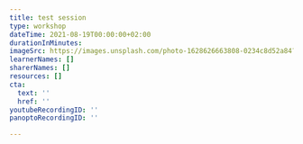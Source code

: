 ```yaml
---
title: test session
type: workshop
dateTime: 2021-08-19T00:00:00+02:00
durationInMinutes: 
imageSrc: https://images.unsplash.com/photo-1628626663808-0234c8d52a84?ixid=MnwxMjA3fDB8MHxwaG90by1wYWdlfHx8fGVufDB8fHx8&ixlib=rb-1.2.1&auto=format&fit=crop&w=1080&q=80
learnerNames: []
sharerNames: []
resources: []
cta:
  text: ''
  href: ''
youtubeRecordingID: ''
panoptoRecordingID: ''

---
```

